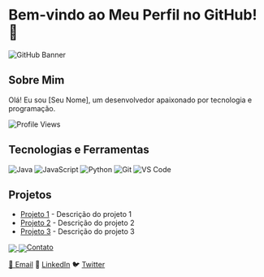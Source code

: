 # Bem-vindo ao Meu Perfil no GitHub! 🎉

![GitHub Banner](https://via.placeholder.com/1200x300.png?text=Bem-vindo+ao+Meu+GitHub)

## Sobre Mim

Olá! Eu sou [Seu Nome], um desenvolvedor apaixonado por tecnologia e programação.

![Profile Views](https://komarev.com/ghpvc/?username=seu-usuario&color=green)

## Tecnologias e Ferramentas

![Java](https://img.shields.io/badge/Java-ED8B00?style=for-the-badge&logo=java&logoColor=white)
![JavaScript](https://img.shields.io/badge/JavaScript-323330?style=for-the-badge&logo=javascript&logoColor=F7DF1E)
![Python](https://img.shields.io/badge/Python-3776AB?style=for-the-badge&logo=python&logoColor=white)
![Git](https://img.shields.io/badge/Git-F05032?style=for-the-badge&logo=git&logoColor=white)
![VS Code](https://img.shields.io/badge/VS%20Code-007ACC?style=for-the-badge&logo=visual-studio-code&logoColor=white)

## Projetos

- [Projeto 1](https://github.com/seu-usuario/projeto-1) - Descrição do projeto 1
- [Projeto 2](https://github.com/seu-usuario/projeto-2) - Descrição do projeto 2
- [Projeto 3](https://github.com/seu-usuario/projeto-3) - Descrição do projeto 3

<a href="https://github.com/anuraghazra/github-readme-stats">
  <img  class="title_color"     align="center"src="https://camo.githubusercontent.com/ebc4a31bfa47c3136485d095d834a8d753d30b6633fdda9795e97a4cacf399d7/68747470733a2f2f6769746875622d726561646d652d73746174732e76657263656c2e6170702f6170693f757365726e616d653d616e7572616768617a72612662675f636f6c6f723d33302c6539363434332c393034653935267469746c655f636f6c6f723d66666626746578745f636f6c6f723d666666" />
</a>
<a href="https://github.com/anuraghazra/convoychat">
  <img align="center" src="/>
</a>

## Contato

📧 [Email](mailto:seu-email@example.com)
🔗 [LinkedIn](https://www.linkedin.com/in/seu-usuario)
🐦 [Twitter](https://twitter.com/seu-usuario)
